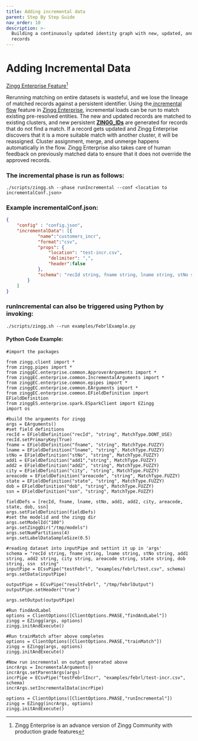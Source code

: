 ```yaml
---
title: Adding incremental data
parent: Step By Step Guide
nav_order: 10
description: >-
  Building a continuously updated identity graph with new, updated, and deleted
  records
---
```


# Adding Incremental Data

[Zingg Enterprise Feature](#user-content-fn-1)[^1]

Rerunning matching on entire datasets is wasteful, and we lose the lineage of matched records against a persistent identifier. Using the[ incremental flow](https://www.learningfromdata.zingg.ai/p/zingg-incremental-flow) feature in [Zingg Enterprise](https://www.zingg.ai/company/zingg-enterprise), incremental loads can be run to match existing pre-resolved entities. The new and updated records are matched to existing clusters, and new persistent [**ZINGG\_IDs**](https://www.learningfromdata.zingg.ai/p/hello-zingg-id) are generated for records that do not find a match. If a record gets updated and Zingg Enterprise discovers that it is a more suitable match with another cluster, it will be reassigned. Cluster assignment, merge, and unmerge happens automatically in the flow. Zingg Enterprise also takes care of human feedback on previously matched data to ensure that it does not override the approved records.

### The incremental phase is run as follows:

`./scripts/zingg.sh --phase runIncremental --conf <location to incrementalConf.json>`

### Example incrementalConf.json:

```json
{      
    "config" : "config.json",  
    "incrementalData": [{  
            "name":"customers_incr",   
            "format":"csv",   
            "props": {  
                "location": "test-incr.csv",  
                "delimiter": ",",  
                "header":false  
            },  
            "schema": "recId string, fname string, lname string, stNo string, add1 string, add2 string, city string, state string, areacode string, dob string, ssn  string"   
        }  
    ]   
}  
```

### runIncremental can also be triggered using Python by invoking:

`./scripts/zingg.sh --run examples/FebrlExample.py`

#### Python Code Example:

```{python}
#import the packages  
  
from zingg.client import *  
from zingg.pipes import *  
from zinggEC.enterprise.common.ApproverArguments import *  
from zinggEC.enterprise.common.IncrementalArguments import *  
from zinggEC.enterprise.common.epipes import *  
from zinggEC.enterprise.common.EArguments import *  
from zinggEC.enterprise.common.EFieldDefinition import EFieldDefinition  
from zinggES.enterprise.spark.ESparkClient import EZingg  
import os  
  
#build the arguments for zingg  
args = EArguments()  
#set field definitions  
recId = EFieldDefinition("recId", "string", MatchType.DONT_USE)  
recId.setPrimaryKey(True)  
fname = EFieldDefinition("fname", "string", MatchType.FUZZY)  
lname = EFieldDefinition("lname", "string", MatchType.FUZZY)  
stNo = EFieldDefinition("stNo", "string", MatchType.FUZZY)  
add1 = EFieldDefinition("add1","string", MatchType.FUZZY)  
add2 = EFieldDefinition("add2", "string", MatchType.FUZZY)  
city = EFieldDefinition("city", "string", MatchType.FUZZY)  
areacode = EFieldDefinition("areacode", "string", MatchType.FUZZY)  
state = EFieldDefinition("state", "string", MatchType.FUZZY)  
dob = EFieldDefinition("dob", "string", MatchType.FUZZY)  
ssn = EFieldDefinition("ssn", "string", MatchType.FUZZY)  
  
fieldDefs = [recId, fname, lname, stNo, add1, add2, city, areacode, state, dob, ssn]  
args.setFieldDefinition(fieldDefs)  
#set the modelid and the zingg dir  
args.setModelId("100")  
args.setZinggDir("/tmp/models")  
args.setNumPartitions(4)  
args.setLabelDataSampleSize(0.5)  
  
#reading dataset into inputPipe and settint it up in 'args'  
schema = "recId string, fname string, lname string, stNo string, add1 string, add2 string, city string, areacode string, state string, dob string, ssn  string"  
inputPipe = ECsvPipe("testFebrl", "examples/febrl/test.csv", schema)  
args.setData(inputPipe)  
  
outputPipe = ECsvPipe("resultFebrl", "/tmp/febrlOutput")  
outputPipe.setHeader("true")  
  
args.setOutput(outputPipe)  
  
#Run findAndLabel  
options = ClientOptions([ClientOptions.PHASE,"findAndLabel"])  
zingg = EZingg(args, options)  
zingg.initAndExecute()  
  
#Run trainMatch after above completes  
options = ClientOptions([ClientOptions.PHASE,"trainMatch"])  
zingg = EZingg(args, options)  
zingg.initAndExecute()  
  
#Now run incremental on output generated above  
incrArgs = IncrementalArguments()  
incrArgs.setParentArgs(args)  
incrPipe = ECsvPipe("testFebrlIncr", "examples/febrl/test-incr.csv", schema)  
incrArgs.setIncrementalData(incrPipe)  
  
options = ClientOptions([ClientOptions.PHASE,"runIncremental"])  
zingg = EZingg(incrArgs, options)  
zingg.initAndExecute()  
```

[^1]: Zingg Enterprise is an advance version of Zingg Community with production grade features
